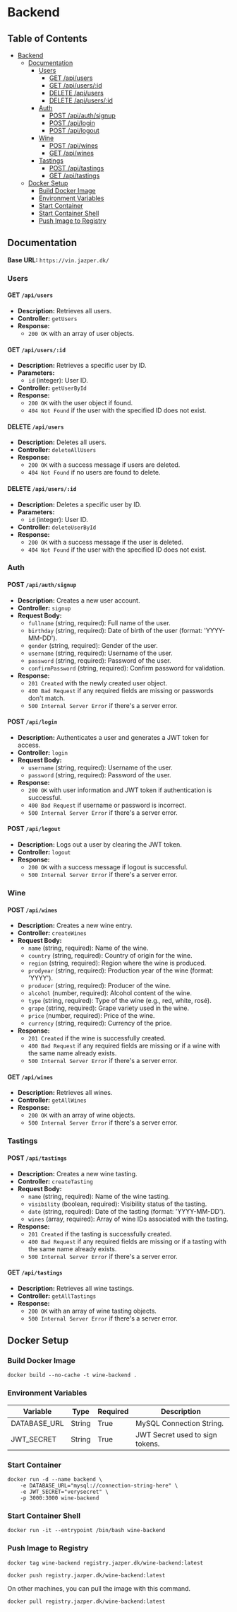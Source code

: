 # Backend

<!-- TOC ignore:true -->
## Table of Contents
<!-- TOC -->

- [Backend](#backend)
    - [Documentation](#documentation)
        - [Users](#users)
            - [GET /api/users](#get-apiusers)
            - [GET /api/users/:id](#get-apiusersid)
            - [DELETE /api/users](#delete-apiusers)
            - [DELETE /api/users/:id](#delete-apiusersid)
        - [Auth](#auth)
            - [POST /api/auth/signup](#post-apiauthsignup)
            - [POST /api/login](#post-apilogin)
            - [POST /api/logout](#post-apilogout)
        - [Wine](#wine)
            - [POST /api/wines](#post-apiwines)
            - [GET /api/wines](#get-apiwines)
        - [Tastings](#tastings)
            - [POST /api/tastings](#post-apitastings)
            - [GET /api/tastings](#get-apitastings)
    - [Docker Setup](#docker-setup)
        - [Build Docker Image](#build-docker-image)
        - [Environment Variables](#environment-variables)
        - [Start Container](#start-container)
        - [Start Container Shell](#start-container-shell)
        - [Push Image to Registry](#push-image-to-registry)

<!-- /TOC -->

## Documentation

**Base URL:** `https://vin.jazper.dk/`

### Users

#### GET `/api/users`

- **Description:** Retrieves all users.
- **Controller:** `getUsers`
- **Response:**
  - `200 OK` with an array of user objects.

#### GET `/api/users/:id`

- **Description:** Retrieves a specific user by ID.
- **Parameters:**
  - `id` (integer): User ID.
- **Controller:** `getUserById`
- **Response:**
  - `200 OK` with the user object if found.
  - `404 Not Found` if the user with the specified ID does not exist.

#### DELETE `/api/users`

- **Description:** Deletes all users.
- **Controller:** `deleteAllUsers`
- **Response:**
  - `200 OK` with a success message if users are deleted.
  - `404 Not Found` if no users are found to delete.

#### DELETE `/api/users/:id`

- **Description:** Deletes a specific user by ID.
- **Parameters:**
  - `id` (integer): User ID.
- **Controller:** `deleteUserById`
- **Response:**
  - `200 OK` with a success message if the user is deleted.
  - `404 Not Found` if the user with the specified ID does not exist.

### Auth

#### POST `/api/auth/signup`

- **Description:** Creates a new user account.
- **Controller:** `signup`
- **Request Body:**
  - `fullname` (string, required): Full name of the user.
  - `birthday` (string, required): Date of birth of the user (format: 'YYYY-MM-DD').
  - `gender` (string, required): Gender of the user.
  - `username` (string, required): Username of the user.
  - `password` (string, required): Password of the user.
  - `confirmPassword` (string, required): Confirm password for validation.
- **Response:**
  - `201 Created` with the newly created user object.
  - `400 Bad Request` if any required fields are missing or passwords don't match.
  - `500 Internal Server Error` if there's a server error.

#### POST `/api/login`

- **Description:** Authenticates a user and generates a JWT token for access.
- **Controller:** `login`
- **Request Body:**
  - `username` (string, required): Username of the user.
  - `password` (string, required): Password of the user.
- **Response:**
  - `200 OK` with user information and JWT token if authentication is successful.
  - `400 Bad Request` if username or password is incorrect.
  - `500 Internal Server Error` if there's a server error.

#### POST `/api/logout`

- **Description:** Logs out a user by clearing the JWT token.
- **Controller:** `logout`
- **Response:**
  - `200 OK` with a success message if logout is successful.
  - `500 Internal Server Error` if there's a server error.

### Wine

#### POST `/api/wines`

- **Description:** Creates a new wine entry.
- **Controller:** `createWines`
- **Request Body:**
  - `name` (string, required): Name of the wine.
  - `country` (string, required): Country of origin for the wine.
  - `region` (string, required): Region where the wine is produced.
  - `prodyear` (string, required): Production year of the wine (format: 'YYYY').
  - `producer` (string, required): Producer of the wine.
  - `alcohol` (number, required): Alcohol content of the wine.
  - `type` (string, required): Type of the wine (e.g., red, white, rosé).
  - `grape` (string, required): Grape variety used in the wine.
  - `price` (number, required): Price of the wine.
  - `currency` (string, required): Currency of the price.
- **Response:**
  - `201 Created` if the wine is successfully created.
  - `400 Bad Request` if any required fields are missing or if a wine with the same name already exists.
  - `500 Internal Server Error` if there's a server error.

#### GET `/api/wines`

- **Description:** Retrieves all wines.
- **Controller:** `getAllWines`
- **Response:**
  - `200 OK` with an array of wine objects.
  - `500 Internal Server Error` if there's a server error.

### Tastings

#### POST `/api/tastings`

- **Description:** Creates a new wine tasting.
- **Controller:** `createTasting`
- **Request Body:**
  - `name` (string, required): Name of the wine tasting.
  - `visibility` (boolean, required): Visibility status of the tasting.
  - `date` (string, required): Date of the tasting (format: 'YYYY-MM-DD').
  - `wines` (array, required): Array of wine IDs associated with the tasting.
- **Response:**
  - `201 Created` if the tasting is successfully created.
  - `400 Bad Request` if any required fields are missing or if a tasting with the same name already exists.
  - `500 Internal Server Error` if there's a server error.

#### GET `/api/tastings`

- **Description:** Retrieves all wine tastings.
- **Controller:** `getAllTastings`
- **Response:**
  - `200 OK` with an array of wine tasting objects.
  - `500 Internal Server Error` if there's a server error.

## Docker Setup

### Build Docker Image

```console
docker build --no-cache -t wine-backend .
```

### Environment Variables

| Variable | Type | Required | Description |
|----------|------|----------|-------------|
| DATABASE_URL | String | True | MySQL Connection String. |
| JWT_SECRET | String | True | JWT Secret used to sign tokens. |

### Start Container

```console
docker run -d --name backend \
    -e DATABASE_URL="mysql://connection-string-here" \
    -e JWT_SECRET="verysecret" \
    -p 3000:3000 wine-backend
```

### Start Container Shell

```console
docker run -it --entrypoint /bin/bash wine-backend
```

### Push Image to Registry

```console
docker tag wine-backend registry.jazper.dk/wine-backend:latest
```

```console
docker push registry.jazper.dk/wine-backend:latest
```

On other machines, you can pull the image with this command.

```console
docker pull registry.jazper.dk/wine-backend:latest
```
